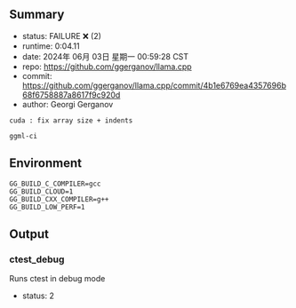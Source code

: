 ## Summary

- status:  FAILURE ❌ (2)
- runtime: 0:04.11
- date:    2024年 06月 03日 星期一 00:59:28 CST
- repo:    https://github.com/ggerganov/llama.cpp
- commit:  https://github.com/ggerganov/llama.cpp/commit/4b1e6769ea4357696b68f6758887a8617f9c920d
- author:  Georgi Gerganov
```
cuda : fix array size + indents

ggml-ci
```

## Environment

```
GG_BUILD_C_COMPILER=gcc
GG_BUILD_CLOUD=1
GG_BUILD_CXX_COMPILER=g++
GG_BUILD_LOW_PERF=1
```

## Output

### ctest_debug

Runs ctest in debug mode
- status: 2
```

```

